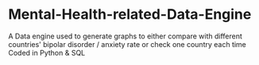 # Mental-Health-related-Data-Engine
A Data engine used to generate graphs to either compare with different countries' bipolar disorder / anxiety rate or check one country each time
Coded in Python & SQL
